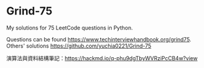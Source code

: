 # Grind-75
My solutions for 75 LeetCode questions in Python.   

Questions can be found https://www.techinterviewhandbook.org/grind75.    
Others' solutions https://github.com/yuchia0221/Grind-75

演算法與資料結構筆記：https://hackmd.io/q-phu9dgTbyWVRziPcCB4w?view
